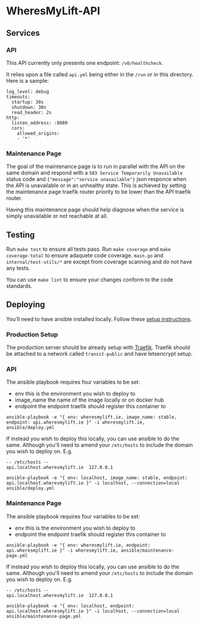 # WheresMyLift-API

## Services

### API

This API currently only presents one endpoint: `/v0/healthcheck`.

It relies upon a file called `api.yml` being either in the `/run` or in this directory. Here is a sample:

```
log_level: debug
timeouts:
  startup: 30s
  shutdown: 30s
  read_header: 2s
http:
  listen_address: :8080
  cors:
    allowed_origins:
    - '*'
```

### Maintenance Page

The goal of the maintenance page is to run in parallel with the API on the same domain and respond with a `503 Service Temporarily Unavailable` status code and `{"message":"service unavailable"}` json responce when the API is unavailable or in an unhealthy state. This is achieved by setting the maintenance page traefik router priority to be lower than the API traefik router.

Having this maintenance page should help diagnose when the service is simply unavailable or not reachable at all.

## Testing

Run `make test` to ensure all tests pass. Run `make coverage` and `make coverage-total` to ensure adaquete code coverage. `main.go` and `internal/test-utils/*` are except from coverage scanning and do not have any tests.

You can use `make lint` to ensure your changes conform to the code standards.

## Deploying

You'll need to have ansible installed locally. Follow these [setup instructions](https://docs.ansible.com/ansible/latest/installation_guide/installation_distros.html).

### Production Setup

The production server should be already setup with [Traefik](https://doc.traefik.io/traefik/getting-started/quick-start/). Traefik should be attached to a network called `transit-public` and have letsencrypt setup.

### API

The ansible playbook requires four variables to be set:
- env           this is the environment you wish to deploy to
- image_name    the name of the image locally or on docker hub
- endpoint      the endpoint traefik should register this container to

`ansible-playbook -e "{ env: wheresmylift.ie, image_name: stable, endpoint: api.wheresmylift.ie }" -i wheresmylift.ie, ansible/deploy.yml`

If instead you wish to deploy this locally, you can use ansible to do the same. Although you'll need to amend your `/etc/hosts` to include the domain you wish to deploy on. E.g. 

```
-- /etc/hosts --
api.localhost.wheresmylift.ie  127.0.0.1
```

`ansible-playbook -e "{ env: localhost, image_name: stable, endpoint: api.localhost.wheresmylift.ie }" -i localhost, --connection=local ansible/deploy.yml`

### Maintenance Page

The ansible playbook requires four variables to be set:
- env           this is the environment you wish to deploy to
- endpoint      the endpoint traefik should register this container to

`ansible-playbook -e "{ env: wheresmylift.ie, endpoint: api.wheresmylift.ie }" -i wheresmylift.ie, ansible/maintenance-page.yml`

If instead you wish to deploy this locally, you can use ansible to do the same. Although you'll need to amend your `/etc/hosts` to include the domain you wish to deploy on. E.g. 

```
-- /etc/hosts --
api.localhost.wheresmylift.ie  127.0.0.1
```

`ansible-playbook -e "{ env: localhost, endpoint: api.localhost.wheresmylift.ie }" -i localhost, --connection=local ansible/maintenance-page.yml`
